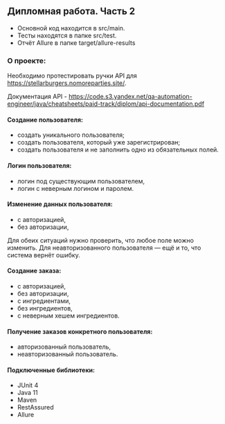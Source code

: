 ## Дипломная работа. Часть 2

- Основной код находится в src/main.
- Тесты находятся в папке src/test.
- Отчёт Allure в папке target/allure-results


### O проекте:
Необходимо протестировать ручки API для https://stellarburgers.nomoreparties.site/.

Документация API - https://code.s3.yandex.net/qa-automation-engineer/java/cheatsheets/paid-track/diplom/api-documentation.pdf


#### Создание пользователя:
- создать уникального пользователя;
- создать пользователя, который уже зарегистрирован; 
- создать пользователя и не заполнить одно из обязательных полей.

#### Логин пользователя:
- логин под существующим пользователем,
- логин с неверным логином и паролем.

#### Изменение данных пользователя:
- с авторизацией,
- без авторизации,

Для обеих ситуаций нужно проверить, что любое поле можно изменить. Для неавторизованного пользователя — ещё и то, что система вернёт ошибку.

#### Создание заказа:
- с авторизацией,
- без авторизации,
- с ингредиентами,
- без ингредиентов,
- с неверным хешем ингредиентов.

#### Получение заказов конкретного пользователя:
- авторизованный пользователь,
- неавторизованный пользователь.


#### Подключенные библиотеки:
- JUnit 4
- Java 11
- Maven
- RestAssured
- Allure




